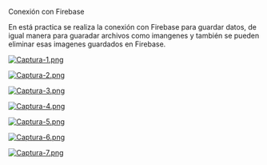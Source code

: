 Conexión con Firebase

En está practica se realiza la conexión con Firebase para guardar datos, de igual manera para guaradar archivos como imangenes y también se pueden eliminar esas imagenes guardados en Firebase.

[![Captura-1.png](https://i.postimg.cc/BZ1sJnGz/Captura-1.png)](https://postimg.cc/HjHF2Hn0)

[![Captura-2.png](https://i.postimg.cc/3x9W2xNB/Captura-2.png)](https://postimg.cc/K1kZ2Fnk)

[![Captura-3.png](https://i.postimg.cc/HLVW50fY/Captura-3.png)](https://postimg.cc/3yQHQG8V)

[![Captura-4.png](https://i.postimg.cc/cHGqHQW5/Captura-4.png)](https://postimg.cc/PLyVVvPm)

[![Captura-5.png](https://i.postimg.cc/fy51Bp96/Captura-5.png)](https://postimg.cc/304LwL9B)

[![Captura-6.png](https://i.postimg.cc/tCWxnbFS/Captura-6.png)](https://postimg.cc/QHNtvR41)

[![Captura-7.png](https://i.postimg.cc/PJZPDbvp/Captura-7.png)](https://postimg.cc/Lg99K1T2)
